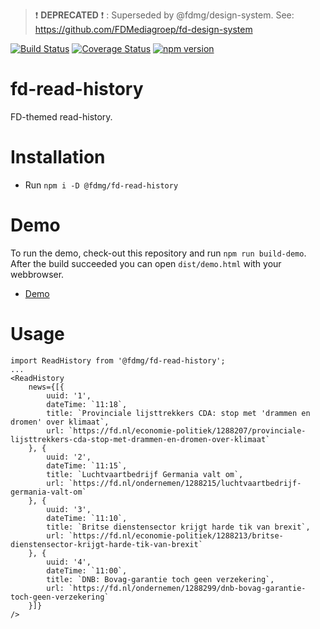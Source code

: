 > :exclamation: **DEPRECATED** :exclamation: : Superseded by @fdmg/design-system. See: https://github.com/FDMediagroep/fd-design-system

[![Build Status](https://travis-ci.org/FDMediagroep/fd-ts-react-read-history.svg?branch=master)](https://travis-ci.org/FDMediagroep/fd-ts-react-read-history)
[![Coverage Status](https://coveralls.io/repos/github/FDMediagroep/fd-ts-react-read-history/badge.svg?branch=master)](https://coveralls.io/github/FDMediagroep/fd-ts-react-read-history?branch=master)
[![npm version](https://badge.fury.io/js/%40fdmg%2Ffd-read-history.svg)](https://badge.fury.io/js/%40fdmg%2Ffd-read-history)


# fd-read-history
FD-themed read-history.

# Installation
* Run `npm i -D @fdmg/fd-read-history`

# Demo
To run the demo, check-out this repository and run `npm run build-demo`.
After the build succeeded you can open `dist/demo.html` with your webbrowser.
* [Demo](http://static.fd.nl/react/read-history/demo.html)

# Usage
```
import ReadHistory from '@fdmg/fd-read-history';
...
<ReadHistory
    news={[{
        uuid: '1',
        dateTime: `11:18`,
        title: `Provinciale lijsttrekkers CDA: stop met 'drammen en dromen' over klimaat`,
        url: `https://fd.nl/economie-politiek/1288207/provinciale-lijsttrekkers-cda-stop-met-drammen-en-dromen-over-klimaat`
    }, {
        uuid: '2',
        dateTime: `11:15`,
        title: `Luchtvaartbedrijf Germania valt om`,
        url: `https://fd.nl/ondernemen/1288215/luchtvaartbedrijf-germania-valt-om`
    }, {
        uuid: '3',
        dateTime: `11:10`,
        title: `Britse dienstensector krijgt harde tik van brexit`,
        url: `https://fd.nl/economie-politiek/1288213/britse-dienstensector-krijgt-harde-tik-van-brexit`
    }, {
        uuid: '4',
        dateTime: `11:00`,
        title: `DNB: Bovag-garantie toch geen verzekering`,
        url: `https://fd.nl/ondernemen/1288299/dnb-bovag-garantie-toch-geen-verzekering`
    }]}
/>
```
